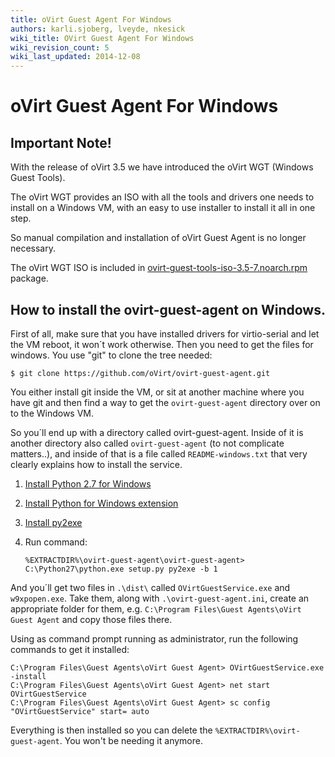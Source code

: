 ```yaml
---
title: oVirt Guest Agent For Windows
authors: karli.sjoberg, lveyde, nkesick
wiki_title: OVirt Guest Agent For Windows
wiki_revision_count: 5
wiki_last_updated: 2014-12-08
---
```


<!-- TODO: Content review -->

# oVirt Guest Agent For Windows

## Important Note!

With the release of oVirt 3.5 we have introduced the oVirt WGT (Windows Guest Tools).

The oVirt WGT provides an ISO with all the tools and drivers one needs to install on a Windows VM, with an easy to use installer to install it all in one step.

So manual compilation and installation of oVirt Guest Agent is no longer necessary.

The oVirt WGT ISO is included in [ovirt-guest-tools-iso-3.5-7.noarch.rpm](http://resources.ovirt.org/pub/ovirt-3.5/rpm/fc20/noarch/ovirt-guest-tools-iso-3.5-7.noarch.rpm) package.

## How to install the ovirt-guest-agent on Windows.

First of all, make sure that you have installed drivers for virtio-serial and let the VM reboot, it won´t work otherwise. Then you need to get the files for windows. You use "git" to clone the tree needed:

    $ git clone https://github.com/oVirt/ovirt-guest-agent.git

You either install git inside the VM, or sit at another machine where you have git and then find a way to get the `ovirt-guest-agent` directory over on to the Windows VM.

So you´ll end up with a directory called ovirt-guest-agent. Inside of it is another directory also called `ovirt-guest-agent` (to not complicate matters..), and inside of that is a file called `README-windows.txt` that very clearly explains how to install the service.

1.  [Install Python 2.7 for Windows](http://www.python.org/ftp/python/2.7.3/python-2.7.3.msi)
2.  [Install Python for Windows extension](http://sourceforge.net/projects/pywin32/files/pywin32/Build216/pywin32-216.win32-py2.7.exe/download)
3.  [Install py2exe](http://sourceforge.net/projects/py2exe/files/py2exe/0.6.9/py2exe-0.6.9.win32-py2.7.exe/download)
4.  Run command:

        %EXTRACTDIR%\ovirt-guest-agent\ovirt-guest-agent> C:\Python27\python.exe setup.py py2exe -b 1

And you´ll get two files in `.\dist\` called `OVirtGuestService.exe` and `w9xpopen.exe`. Take them, along with `.\ovirt-guest-agent.ini`, create an appropriate folder for them, e.g. `C:\Program Files\Guest Agents\oVirt Guest Agent` and copy those files there.

Using as command prompt running as administrator, run the following commands to get it installed:

    C:\Program Files\Guest Agents\oVirt Guest Agent> OVirtGuestService.exe -install
    C:\Program Files\Guest Agents\oVirt Guest Agent> net start OVirtGuestService
    C:\Program Files\Guest Agents\oVirt Guest Agent> sc config "OVirtGuestService" start= auto

Everything is then installed so you can delete the `%EXTRACTDIR%\ovirt-guest-agent`. You won't be needing it anymore.
